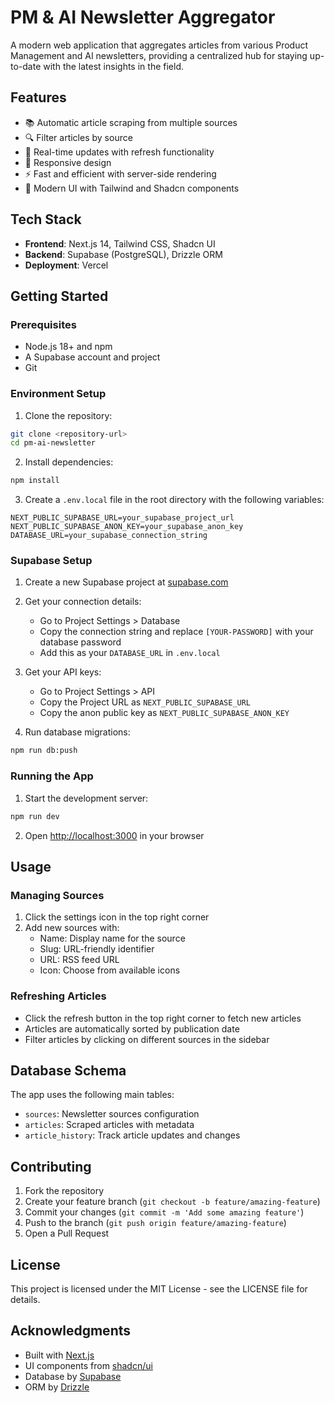 # PM & AI Newsletter Aggregator

A modern web application that aggregates articles from various Product Management and AI newsletters, providing a centralized hub for staying up-to-date with the latest insights in the field.

## Features

- 📚 Automatic article scraping from multiple sources
- 🔍 Filter articles by source
- 🔄 Real-time updates with refresh functionality
- 📱 Responsive design
- ⚡ Fast and efficient with server-side rendering
- 🎨 Modern UI with Tailwind and Shadcn components

## Tech Stack

- **Frontend**: Next.js 14, Tailwind CSS, Shadcn UI
- **Backend**: Supabase (PostgreSQL), Drizzle ORM
- **Deployment**: Vercel

## Getting Started

### Prerequisites

- Node.js 18+ and npm
- A Supabase account and project
- Git

### Environment Setup

1. Clone the repository:
```bash
git clone <repository-url>
cd pm-ai-newsletter
```

2. Install dependencies:
```bash
npm install
```

3. Create a `.env.local` file in the root directory with the following variables:
```env
NEXT_PUBLIC_SUPABASE_URL=your_supabase_project_url
NEXT_PUBLIC_SUPABASE_ANON_KEY=your_supabase_anon_key
DATABASE_URL=your_supabase_connection_string
```

### Supabase Setup

1. Create a new Supabase project at [supabase.com](https://supabase.com)

2. Get your connection details:
   - Go to Project Settings > Database
   - Copy the connection string and replace `[YOUR-PASSWORD]` with your database password
   - Add this as your `DATABASE_URL` in `.env.local`

3. Get your API keys:
   - Go to Project Settings > API
   - Copy the Project URL as `NEXT_PUBLIC_SUPABASE_URL`
   - Copy the anon public key as `NEXT_PUBLIC_SUPABASE_ANON_KEY`

4. Run database migrations:
```bash
npm run db:push
```

### Running the App

1. Start the development server:
```bash
npm run dev
```

2. Open [http://localhost:3000](http://localhost:3000) in your browser

## Usage

### Managing Sources

1. Click the settings icon in the top right corner
2. Add new sources with:
   - Name: Display name for the source
   - Slug: URL-friendly identifier
   - URL: RSS feed URL
   - Icon: Choose from available icons

### Refreshing Articles

- Click the refresh button in the top right corner to fetch new articles
- Articles are automatically sorted by publication date
- Filter articles by clicking on different sources in the sidebar

## Database Schema

The app uses the following main tables:

- `sources`: Newsletter sources configuration
- `articles`: Scraped articles with metadata
- `article_history`: Track article updates and changes

## Contributing

1. Fork the repository
2. Create your feature branch (`git checkout -b feature/amazing-feature`)
3. Commit your changes (`git commit -m 'Add some amazing feature'`)
4. Push to the branch (`git push origin feature/amazing-feature`)
5. Open a Pull Request

## License

This project is licensed under the MIT License - see the LICENSE file for details.

## Acknowledgments

- Built with [Next.js](https://nextjs.org/)
- UI components from [shadcn/ui](https://ui.shadcn.com/)
- Database by [Supabase](https://supabase.com/)
- ORM by [Drizzle](https://orm.drizzle.team/)
